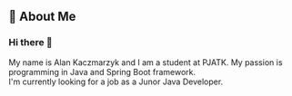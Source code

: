 
## 🚀 About Me

### Hi there 👋 
My name is Alan Kaczmarzyk and I am a student at PJATK. My passion is programming in Java and Spring Boot framework.
<br>
I'm currently looking for a job as a Junor Java Developer.


